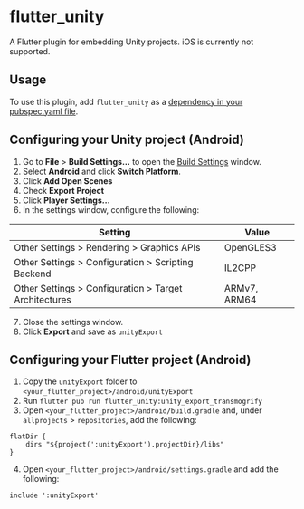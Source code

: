 # flutter_unity

A Flutter plugin for embedding Unity projects.
iOS is currently not supported.

## Usage
To use this plugin, add `flutter_unity` as a [dependency in your pubspec.yaml file](https://flutter.dev/platform-plugins/).

## Configuring your Unity project (Android)
1. Go to **File** > **Build Settings...** to open the [Build Settings](https://docs.unity3d.com/Manual/BuildSettings.html) window.
2. Select **Android** and click **Switch Platform**.
3. Click **Add Open Scenes**
4. Check **Export Project**
5. Click **Player Settings...**
6. In the settings window, configure the following:

| Setting | Value |
|---|---|
| Other Settings > Rendering > Graphics APIs | OpenGLES3 |
| Other Settings > Configuration > Scripting Backend | IL2CPP |
| Other Settings > Configuration > Target Architectures | ARMv7, ARM64 |

7. Close the settings window.
8. Click **Export** and save as `unityExport`

## Configuring your Flutter project (Android)
1. Copy the `unityExport` folder to `<your_flutter_project>/android/unityExport`
2. Run `flutter pub run flutter_unity:unity_export_transmogrify`
3. Open `<your_flutter_project>/android/build.gradle` and, under `allprojects` > `repositories`, add the following:
```
flatDir {
    dirs "${project(':unityExport').projectDir}/libs"
}
```
4. Open `<your_flutter_project>/android/settings.gradle` and add the following:

`include ':unityExport'`
